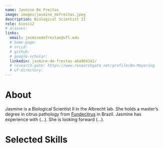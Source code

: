 ```yaml
---
name: Jasmine De Freitas
image: images/jasmine_defreitas.jpeg
description: Biological Scientist II
role: biosci2
# aliases:
links:
  email: jasminedefreitas@ufl.edu
  # home-page: 
  # orcid: 
  # github: 
  # google-scholar: 
  linkedin: jasmine-de-freitas-a6a964142/
  # research-gate: https://www.researchgate.net/profile/Bo-Meyering
  # uf-directory:
---
```

# About
Jasmine is a Biological Scientist II in the Albrecht lab. She holds a master’s degree in citrus pathology from [Fundecitrus](https://www.fundecitrus.com.br/) in Brazil. Jasmine has experience with (...). She is looking forward (...).

# Selected Skills